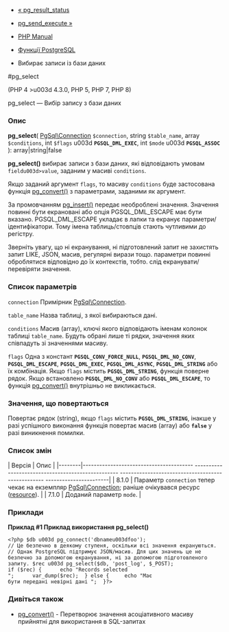- [« pg_result_status](function.pg-result-status.md)
- [pg_send_execute »](function.pg-send-execute.md)

- [PHP Manual](index.md)
- [Функції PostgreSQL](ref.pgsql.md)
- Вибирає записи із бази даних

#pg_select

(PHP 4 \>u003d 4.3.0, PHP 5, PHP 7, PHP 8)

pg_select — Вибір запису з бази даних

### Опис

**pg_select**(
[PgSql\Connection](class.pgsql-connection.md) `$connection`,
string `$table_name`,
array `$conditions`,
int `$flags` u003d **`PGSQL_DML_EXEC`**,
int `$mode` u003d **`PGSQL_ASSOC`**
): array\|string\|false

**pg_select()** вибирає записи з бази даних, які відповідають умовам
`fieldu003d>value`, заданим у масиві `conditions`.

Якщо заданий аргумент `flags`, то масиву `conditions` буде застосована
функція [pg_convert()](function.pg-convert.md) з параметрами,
заданими як аргумент.

За промовчанням [pg_insert()](function.pg-insert.md) передає
необроблені значення. Значення повинні бути екрановані або опція
PGSQL_DML_ESCAPE має бути вказано. PGSQL_DML_ESCAPE укладає в
лапки та екранує параметри/ідентифікатори. Тому імена
таблиць/стовпців стають чутливими до регістру.

Зверніть увагу, що ні екранування, ні підготовлений запит не
захистять запит LIKE, JSON, масив, регулярні вирази тощо.
параметри повинні оброблятися відповідно до їх контекстів, тобто.
слід екранувати/перевіряти значення.

### Список параметрів

`connection`
Примірник [PgSql\Connection](class.pgsql-connection.md).

`table_name`
Назва таблиці, з якої вибираються дані.

`conditions`
Масив (array), ключі якого відповідають іменам колонок таблиці
`table_name`. Будуть обрані лише ті рядки, значення яких
співпадуть зі значеннями масиву.

`flags`
Одна з констант **`PGSQL_CONV_FORCE_NULL`**, **`PGSQL_DML_NO_CONV`**,
**`PGSQL_DML_ESCAPE`**, **`PGSQL_DML_EXEC`**, **`PGSQL_DML_ASYNC`**,
**`PGSQL_DML_STRING`** або їх комбінація. Якщо `flags` містить
**`PGSQL_DML_STRING`**, функція поверне рядок. Якщо встановлено
**`PGSQL_DML_NO_CONV`** або **`PGSQL_DML_ESCAPE`**, то функція
[pg_convert()](function.pg-convert.md) внутрішньо не викликається.

### Значення, що повертаються

Повертає рядок (string), якщо `flags` містить
**`PGSQL_DML_STRING`**, інакше у разі успішного виконання
функція повертає масив (array) або **`false`** у разі виникнення
помилки.

### Список змін

| Версія | Опис |
|--------|---------------------------------------- -------------------------------------------------- -------------------------------------------------- -----------------------|
| 8.1.0 | Параметр `connection` тепер чекає на екземпляр [PgSql\Connection](class.pgsql-connection.md); раніше очікувався ресурс ([resource](language.types.resource.md)). |
| 7.1.0 | Доданий параметр `mode`. |

### Приклади

**Приклад #1 Приклад використання **pg_select()****

`<?php $db u003d pg_connect('dbnameu003dfoo'); // Це безпечно в деякому ступеня, оскільки всі значення екрануються. // Однак PostgreSQL підтримує JSON/масив. Для цих значень це не безпечно за допомогою екранування, ні за допомогою підготовленого запиту. $rec u003d pg_select($db, 'post_log', $_POST); if ($rec) {      echo "Records selected
";      var_dump($rec);  } else {     echo "Має бути передані невірні дані
";  }?> `

### Дивіться також

- [pg_convert()](function.pg-convert.md) - Перетворює значення
асоціативного масиву прийнятні для використання в SQL-запитах
